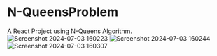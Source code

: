 # N-QueensProblem
A React Project using N-Queens Algorithm.
![Screenshot 2024-07-03 160223](https://github.com/sathvikinguva/N-QueensProblem/assets/143580000/5a58c322-31ab-47f6-bdad-175fc0b8d174)
![Screenshot 2024-07-03 160244](https://github.com/sathvikinguva/N-QueensProblem/assets/143580000/23b89c3d-df73-4e72-baaf-4c2b54a25809)
![Screenshot 2024-07-03 160307](https://github.com/sathvikinguva/N-QueensProblem/assets/143580000/2d5d8cb0-d6cb-4cff-bbd0-ca3dc1fa7844)


